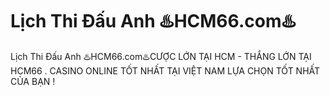# Lịch Thi Đấu Anh ♨️HCM66.com♨️

Lịch Thi Đấu Anh ♨️HCM66.com♨️CƯỢC LỚN TẠI HCM - THẮNG LỚN TẠI HCM66 . CASINO ONLINE TỐT NHẤT TẠI VIỆT NAM LỰA CHỌN TỐT NHẤT CỦA BẠN !